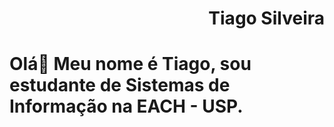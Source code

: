 # <p style="text-align: right;">Tiago Silveira</p>
# Olá👋 Meu nome é Tiago, sou estudante de Sistemas de Informação na EACH - USP.

<!--
**TgoSil/TgoSil** is a ✨ _special_ ✨ repository because its `README.md` (this file) appears on your GitHub profile.

Here are some ideas to get you started:

- 🔭 I’m currently working on ...
- 🌱 I’m currently learning ...
- 👯 I’m looking to collaborate on ...
- 🤔 I’m looking for help with ...
- 💬 Ask me about ...
- 📫 How to reach me: ...
- 😄 Pronouns: ...
- ⚡ Fun fact: ...
-->
